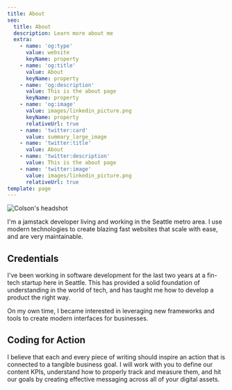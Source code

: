 ```yaml
---
title: About
seo:
  title: About
  description: Learn more about me
  extra:
    - name: 'og:type'
      value: website
      keyName: property
    - name: 'og:title'
      value: About
      keyName: property
    - name: 'og:description'
      value: This is the about page
      keyName: property
    - name: 'og:image'
      value: images/linkedin_picture.png
      keyName: property
      relativeUrl: true
    - name: 'twitter:card'
      value: summary_large_image
    - name: 'twitter:title'
      value: About
    - name: 'twitter:description'
      value: This is the about page
    - name: 'twitter:image'
      value: images/linkedin_picture.png
      relativeUrl: true
template: page
---
```


![Colson's headshot](/images/linkedin_picture.png)

I'm a jamstack developer living and working in the Seattle metro area. I use modern technologies to create blazing fast websites that scale with ease, and are very maintainable.

## Credentials

I've been working in software development for the last two years at a fin-tech startup here in Seattle. This has provided a solid foundation of understanding in the world of tech, and has taught me how to develop a product the right way.

On my own time, I became interested in leveraging new frameworks and tools to create modern interfaces for businesses.



## Coding for Action

I believe that each and every piece of writing should inspire an action that is connected to a tangible business goal. I will work with you to define our content KPIs, understand how to properly track and measure them, and hit our goals by creating effective messaging across all of your digital assets.